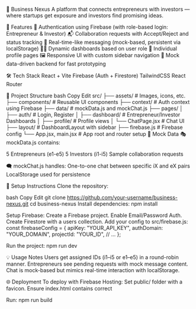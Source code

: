 🧠 Business Nexus
A platform that connects entrepreneurs with investors — where startups get exposure and investors find promising ideas.

🚀 Features
🔐 Authentication using Firebase (with role-based login: Entrepreneur & Investor)
📬 Collaboration requests with Accept/Reject and status tracking
💬 Real-time-like messaging (mock-based, persistent via localStorage)
🧑‍💼 Dynamic dashboards based on user role
📄 Individual profile pages
🖼️ Responsive UI with custom sidebar navigation
🧪 Mock data-driven backend for fast prototyping

🛠️ Tech Stack
React + Vite
Firebase (Auth + Firestore)
TailwindCSS
React Router

📁 Project Structure
bash
Copy
Edit
src/
├── assets/              # Images, icons, etc.
├── components/          # Reusable UI components
├── context/             # Auth context using Firebase
├── data/                # mockData.js and mockChat.js
├── pages/
│   ├── auth/            # Login, Register
│   ├── dashboard/       # Entrepreneur/Investor Dashboards
│   ├── profile/         # Profile views
│   └── ChatPage.jsx     # Chat UI
├── layout/              # DashboardLayout with sidebar
├── firebase.js          # Firebase config
└── App.jsx, main.jsx    # App root and router setup
🧪 Mock Data
🎭 mockData.js contains:

5 Entrepreneurs (e1-e5)
5 Investors (i1-i5)
Sample collaboration requests

🗨️ mockChat.js handles:
One-to-one chat between specific iX and eX pairs
LocalStorage used for persistence

🔧 Setup Instructions
Clone the repository:

bash
Copy
Edit
git clone https://github.com/your-username/business-nexus.git
cd business-nexus
Install dependencies:
npm install

Setup Firebase:
Create a Firebase project.
Enable Email/Password Auth.
Create Firestore with a users collection.
Add your config to src/firebase.js:
const firebaseConfig = {
  apiKey: "YOUR_API_KEY",
  authDomain: "YOUR_DOMAIN",
  projectId: "YOUR_ID",
  // ...
};

Run the project:
npm run dev

💡 Usage Notes
Users get assigned IDs (i1–i5 or e1–e5) in a round-robin manner.
Entrepreneurs see pending requests with mock message content.
Chat is mock-based but mimics real-time interaction with localStorage.

🌐 Deployment
To deploy with Firebase Hosting:
Set public/ folder with a favicon.
Ensure index.html contains correct <link rel="icon" href="/favicon.ico">

Run:
npm run build
